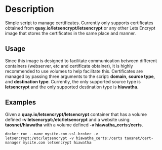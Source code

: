 # Description

Simple script to manage certificates. Currently only supports certificates obtained from **quay.io/letsencrypt/letsencrypt** or any other Lets Encrypt image that stores the certificates in the same place and manner.

## Usage

Since this image is designed to facilitate communication between different containers (webserver, etc and certificate obtainer), it is highly recommended to use volumes to help facilitate this. Certificates are managed by passing three arguments to the script: **domain**, **source type**, and **destination type**. Currently, the only supported source type is **letsencrypt** and the only supported destination type is **hiawatha**.

## Examples

Given a **quay.io/letsencrypt/letsencrypt** container that has a volume defined **-v letsencrypt:/etc/letsencrypt** and a website using **taosnet/hiawatha** with a volume defined **-v hiawatha_certs:/certs**.
```
docker run --name mysite.com-ssl-broker -v letsencrypt:/etc/letsencrypt -v hiawatha_certs:/certs taosnet/cert-manager mysite.com letsencrypt hiawatha
```
